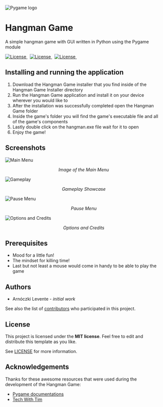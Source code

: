 ![Pygame logo](https://drive.google.com/uc?export=view&id=1mqnV7FaAct-Pi3c1nCE12KOgfxK-fDof "Logo of Pygame")
# Hangman Game

A simple hangman game with GUI written in Python using the Pygame module

[
![License](https://img.shields.io/github/license/TheAlgorithms/Java?color=%23A31F34&style=plastic  "MIT license")
](https://github.com/BananaaaDealer/python-pygame-hangman/blob/main/LICENSE)&nbsp;
[
![License](https://img.shields.io/badge/repo%20size-79.59%20MB-blue?style=flat-square&logo=appveyor  "Repository Size")
](https://github.com/BananaaaDealer/python-pygame-hangman)&nbsp;
[
![License](https://img.shields.io/badge/python-100.0%25-de3163  "Programming Language")
](https://github.com/BananaaaDealer/python-pygame-hangman)&nbsp;


## Installing and running the application

<ol>  
<li>Download the Hangman Game installer that you find inside of the Hangman Game Installer directory</li>  
<li>Run the Hangman Game application and install it on your device wherever you would like to</li>  
<li>After the installation was successfully completed open the Hangman Game folder</li>  
<li>Inside the game's folder you will find the game's executable file and all of the game's components</li>  
<li>Lastly double click on the hangman.exe file wait for it to open</li>
<li>Enjoy the game!</li>
</ol>

## Screenshots
![Main Menu](https://drive.google.com/uc?export=view&id=1ISymt1AP1Apvx9J8OagMsDqxJ7QZwj0Z "Image of the Main Menu")
<p  align="center">
<i>Image of the Main Menu</i>
</p>

![Gameplay](https://drive.google.com/uc?export=view&id=1jvdBdeOOTWNyEIZIzd27eQQ-fMHO436T "Gameplay")
<p  align="center">
<i>Gameplay Showcase</i>
</p>

![Pause Menu](https://drive.google.com/uc?export=view&id=17dllJyASHigVj4_ShBxT8wcb4Hx0WkJ4 "Pause Menu")
<p  align="center">
<i>Pause Menu</i>
</p>

![Options and Credits](https://drive.google.com/uc?export=view&id=1MRT3sPCGkIDs5PmdsviEXCqg8tOdJCV9 "Options and Credits")
<p  align="center">
<i>Options and Credits</i>
</p>

## Prerequisites

* Mood for a little fun!
* The mindset for killing time!
* Last but not least a mouse would come in handy to be able to play the game

## Authors

* Arnóczki Levente - *initial work*

See also the list of [contributors](https://github.com/BananaaaDealer/python-pygame-hangman/graphs/contributors) who participated in this project.

## License
This project is licensed under the  **MIT license**. Feel free to edit and distribute this template as you like.

See  [LICENSE](https://github.com/BananaaaDealer/python-pygame-hangman/blob/main/LICENSE)  for more information.

## Acknowledgements
Thanks for these awesome resources that were used during the development of the Hangman Game:
 * [Pygame documentations](https://github.com/BananaaaDealer/python-pygame-hangman/graphs/contributors)
 * [Tech With Tim](https://www.techwithtim.net/)
